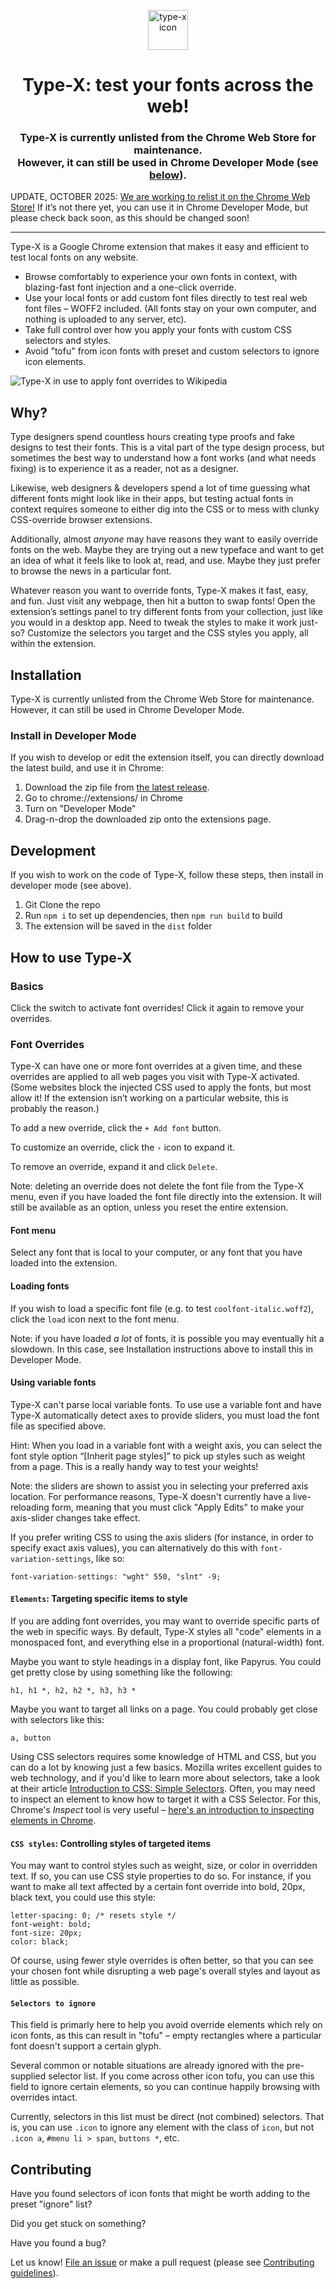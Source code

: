 <p align="center">
    <img alt="type-x icon" src="src/icons/typex-active@128.png" width="64" />
</p>
<h1 align="center">
  Type-X: test your fonts across the web!
</h1>

<!--<h3 align="center"><a href="https://chrome.google.com/webstore/detail/type-x/bfnfnnicdjkkialkldogjjmmfeiopbin" target="_blank">Now on the Chrome Web Store ↗</a></h3>-->

<h3 align="center">
Type-X is currently unlisted from the Chrome Web Store for maintenance.<br/>However, it can still be used in Chrome Developer Mode (see <a href="https://github.com/arrowtype/type-x#install-in-developer-mode">below</a>).
</h3>

UPDATE, OCTOBER 2025: [We are working to relist it on the Chrome Web Store!](https://github.com/arrowtype/type-x/issues/125) If it’s not there yet, you can use it in Chrome Developer Mode, but please check back soon, as this should be changed soon!

---

Type-X is a Google Chrome extension that makes it easy and efficient to test local fonts on any website.

- Browse comfortably to experience your own fonts in context, with blazing-fast font injection and a one-click override.
- Use your local fonts or add custom font files directly to test real web font files – WOFF2 included. (All fonts stay on your own computer, and nothing is uploaded to any server, etc).
- Take full control over how you apply your fonts with custom CSS selectors and styles.
- Avoid "tofu" from icon fonts with preset and custom selectors to ignore icon elements.

![Type-X in use to apply font overrides to Wikipedia](design/typex-demo.gif)

## Why?

Type designers spend countless hours creating type proofs and fake designs to test their fonts. This is a vital part of the type design process, but sometimes the best way to understand how a font works (and what needs fixing) is to experience it as a reader, not as a designer.

Likewise, web designers & developers spend a lot of time guessing what different fonts might look like in their apps, but testing actual fonts in context requires someone to either dig into the CSS or to mess with clunky CSS-override browser extensions.

Additionally, almost *anyone* may have reasons they want to easily override fonts on the web. Maybe they are trying out a new typeface and want to get an idea of what it feels like to look at, read, and use. Maybe they just prefer to browse the news in a particular font.

Whatever reason you want to override fonts, Type-X makes it fast, easy, and fun. Just visit any webpage, then hit a button to swap fonts! Open the extension’s settings panel to try different fonts from your collection, just like you would in a desktop app. Need to tweak the styles to make it work just-so? Customize the selectors you target and the CSS styles you apply, all within the extension.

## Installation

Type-X is currently unlisted from the Chrome Web Store for maintenance. However, it can still be used in Chrome Developer Mode.

### Install in Developer Mode

If you wish to develop or edit the extension itself, you can directly download the latest build, and use it in Chrome:

1. Download the zip file from [the latest release](https://github.com/arrowtype/type-x/releases/latest).
2. Go to chrome://extensions/ in Chrome
3. Turn on "Developer Mode"
4. Drag-n-drop the downloaded zip onto the extensions page.

## Development

If you wish to work on the code of Type-X, follow these steps, then install in developer mode (see above).

1. Git Clone the repo
2. Run `npm i` to set up dependencies, then `npm run build` to build
3. The extension will be saved in the `dist` folder

## How to use Type-X

### Basics

Click the switch to activate font overrides! Click it again to remove your overrides.

### Font Overrides

Type-X can have one or more font overrides at a given time, and these overrides are applied to all web pages you visit with Type-X activated. (Some websites block the injected CSS used to apply the fonts, but most allow it! If the extension isn’t working on a particular website, this is probably the reason.)

To add a new override, click the `+ Add font` button. 

To customize an override, click the `›` icon to expand it.

To remove an override, expand it and click `Delete`. 

Note: deleting an override does not delete the font file from the Type-X menu, even if you have loaded the font file directly into the extension. It will still be available as an option, unless you reset the entire extension.

#### Font menu

Select any font that is local to your computer, or any font that you have loaded into the extension.

#### Loading fonts

If you wish to load a specific font file (e.g. to test `coolfont-italic.woff2`), click the `load` icon next to the font menu.

Note: if you have loaded *a lot* of fonts, it is possible you may eventually hit a slowdown. In this case, see Installation instructions above to install this in Developer Mode.

#### Using variable fonts

Type-X can't parse local variable fonts. To use use a variable font and have Type-X automatically detect axes to provide sliders, you must load the font file as specified above.

Hint: When you load in a variable font with a weight axis, you can select the font style option “[Inherit page styles]” to pick up styles such as weight from a page. This is a really handy way to test your weights!

Note: the sliders are shown to assist you in selecting your preferred axis location. For performance reasons, Type-X doesn't currently have a live-reloading form, meaning that you must click "Apply Edits" to make your axis-slider changes take effect.

If you prefer writing CSS to using the axis sliders (for instance, in order to specify exact axis values), you can alternatively do this with `font-variation-settings`, like so:

```
font-variation-settings: "wght" 550, "slnt" -9;
```

#### `Elements`: Targeting specific items to style

If you are adding font overrides, you may want to override specific parts of the web in specific ways. By default, Type-X styles all "code" elements in a monospaced font, and everything else in a proportional (natural-width) font.

Maybe you want to style headings in a display font, like Papyrus. You could get pretty close by using something like the following:

```
h1, h1 *, h2, h2 *, h3, h3 *
```

Maybe you want to target all links on a page. You could probably get close with selectors like this:

```
a, button
```

Using CSS selectors requires some knowledge of HTML and CSS, but you can do a lot by knowing just a few basics. Mozilla writes excellent guides to web technology, and if you'd like to learn more about selectors, take a look at their article [Introduction to CSS: Simple Selectors](https://developer.mozilla.org/en-US/docs/Learn/CSS/Introduction_to_CSS/Simple_selectors). Often, you may need to inspect an element to know how to target it with a CSS Selector. For this, Chrome's _Inspect_ tool is very useful – [here's an introduction to inspecting elements in Chrome](https://developers.google.com/web/tools/chrome-devtools/dom/).

#### `CSS styles`: Controlling styles of targeted items

You may want to control styles such as weight, size, or color in overridden text. If so, you can use CSS style properties to do so. For instance, if you want to make all text affected by a certain font override into bold, 20px, black text, you could use this style:

```
letter-spacing: 0; /* resets style */
font-weight: bold;
font-size: 20px;
color: black;
```

Of course, using fewer style overrides is often better, so that you can see your chosen font while disrupting a web page's overall styles and layout as little as possible.

#### `Selectors to ignore`

This field is primarly here to help you avoid override elements which rely on icon fonts, as this can result in "tofu" – empty rectangles where a particular font doesn't support a certain glyph.

Several common or notable situations are already ignored with the pre-supplied selector list. If you come across other icon tofu, you can use this field to ignore certain elements, so you can continue happily browsing with overrides intact.

Currently, selectors in this list must be direct (not combined) selectors. That is, you can use `.icon` to ignore any element with the class of `icon`, but not `.icon a`, `#menu li > span`, `buttons *`, etc.

## Contributing

Have you found selectors of icon fonts that might be worth adding to the preset "ignore" list?

Did you get stuck on something?

Have you found a bug?

Let us know! [File an issue](https://github.com/arrowtype/type-x/issues) or make a pull request (please see [Contributing guidelines](CONTRIBUTING.md)).

